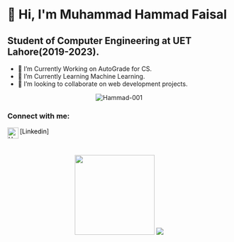 # 👋 Hi, I'm Muhammad Hammad Faisal
## Student of Computer Engineering at UET Lahore(2019-2023).
- 👀 I’m Currently Working on AutoGrade for CS.
- 🌱 I’m Currently Learning Machine Learning.
- 💞️ I’m looking to collaborate on web development projects.
<!-- - 📫 How to reach me hammadfaisal178@gmail.com   -->

<p align="center"> <img src="https://komarev.com/ghpvc/?username=Hammad-001" alt="Hammad-001" /> </p>


### Connect with me:

[<img align="left" alt="Hammad-001 | LinkedIn" width="25px" src="https://cdn.jsdelivr.net/npm/simple-icons@v3/icons/linkedin.svg" /><a href="https://www.linkedin.com/in/muhammad-hammad-faisal-746198196/" style="text-decoration:none; color:black;">Linkedin</a>]

<br />


<p align="center">
    <img height="180em" src="https://github-readme-streak-stats.herokuapp.com/?user=Hammad-001&theme=dracula&hide_border=true&background=0D1117&stroke=0000&count_private=true&include_all_commits=true" />
    <img src="https://activity-graph.herokuapp.com/graph?username=Hammad-001&count_private=true&hide_border=true&bg_color=0d1117&theme=dracula" />
</p>
<!---
Hammad-001/Hammad-001 is a ✨ special ✨ repository because its `README.md` (this file) appears on your GitHub profile.
You can click the Preview link to take a look at your changes.
--->
